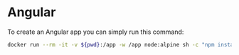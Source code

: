 # Angular
To create an Angular app you can simply run this command:
```sh
docker run --rm -it -v ${pwd}:/app -w /app node:alpine sh -c "npm install -g @angular/cli && ng new my-angular-project --defaults"
```